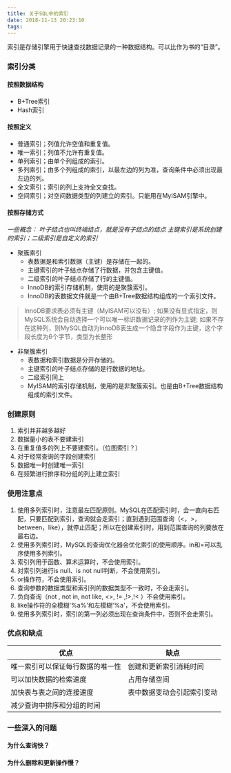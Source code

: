 ```yaml
---
title: 关于SQL中的索引
date: 2018-11-13 20:23:10
tags:
---
```


索引是存储引擎用于快速查找数据记录的一种数据结构。可以比作为书的“目录”。

<!-- more -->

### 索引分类

#### 按照数据结构

- B+Tree索引
- Hash索引

#### 按照定义

- 普通索引；列值允许空值和重复值。
- 唯一索引；列值不允许有重复值。
- 单列索引；由单个列组成的索引。
- 多列索引；由多个列组成的索引，以最左边的列为准，查询条件中必须出现最左边的列。
- 全文索引；索引的列上支持全文查找。
- 空间索引；对空间数据类型的列建立的索引。只能用在MyISAM引擎中。

#### 按照存储方式

*一些概念：*
*叶子结点也叫终端结点，就是没有子结点的结点*
*主键索引是系统创建的索引；二级索引是自定义的索引*

- 聚簇索引
	- 表数据是和索引数据（主键）是存储在一起的。
	- 主键索引的叶子结点存储了行数据，并包含主键值。
	- 二级索引的叶子结点存储了行的主键值。
	- InnoDB的索引存储机制，使用的是聚簇索引。
	- InnoDB的表数据文件就是一个由B+Tree数据结构组成的一个索引文件。

> InnoDB要求表必须有主键（MyISAM可以没有）;
> 如果没有显式指定，则MySQL系统会自动选择一个可以唯一标识数据记录的列作为主键;
> 如果不存在这种列，则MySQL自动为InnoDB表生成一个隐含字段作为主键，这个字段长度为6个字节，类型为长整形

- 非聚簇索引
	- 表数据和索引数据是分开存储的。
	- 主键索引的叶子结点存储的是行数据的地址。
	- 二级索引同上
	- MyISAM的索引存储机制，使用的是非聚簇索引。也是由B+Tree数据结构组成的索引文件。
### 创建原则

1. 索引并非越多越好
2. 数据量小的表不要建索引
3. 在重复值多的列上不要建索引。（位图索引？）
4. 对于经常查询的字段创建索引
5. 数据唯一时创建唯一索引
6. 在频繁进行排序和分组的列上建立索引

### 使用注意点

1. 使用多列索引时，注意最左匹配原则。MySQL在匹配索引时，会一直向右匹配，只要匹配到索引，查询就会走索引；直到遇到范围查询（<，>，between，like），就停止匹配；所以在创建索引时，用到范围查询的列要放在最右边。
2. 使用多列索引时，MySQL的查询优化器会优化索引的使用顺序。in和=可以乱序使用多列索引。
3. 索引列用于函数、算术运算时，不会使用索引。
4. 对索引列进行is null、is not null判断，不会使用索引。
5. or操作符，不会使用索引。
6. 查询参数的数据类型和索引列的数据类型不一致时，不会走索引。
7. 负向查询（not , not in, not like, <>, != ,!>,!< ）不会使用索引。
8. like操作符的全模糊'%a%'和左模糊'%a'，不会使用索引。
9. 使用多列索引时，索引的第一列必须出现在查询条件中，否则不会走索引。

### 优点和缺点

优点 | 缺点
-----|-----
唯一索引可以保证每行数据的唯一性 | 创建和更新索引消耗时间
可以加快数据的检索速度 | 占用存储空间
加快表与表之间的连接速度 | 表中数据变动会引起索引变动
减少查询中排序和分组的时间 | 

### 一些深入的问题

#### 为什么查询快？

#### 为什么删除和更新操作慢？